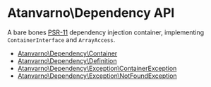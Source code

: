 # Atanvarno\Dependency API
A bare bones [PSR-11](http://www.php-fig.org/psr/psr-11/) dependency injection container, implementing `ContainerInterface` and `ArrayAccess`.
* [Atanvarno\Dependency\Container](Container.md)
* [Atanvarno\Dependency\Definition](Definition.md)
* [Atanvarno\Dependency\Exception\ContainerException](ContainerException.md)
* [Atanvarno\Dependency\Exception\NotFoundException](NotFoundException.md)
